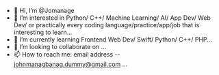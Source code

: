 - 👋 Hi, I’m @Jomanage
- 👀 I’m interested in Python/ C++/ Machine Learning/ AI/ App Dev/ Web Dev/ or practically every coding language/practice/app/job that is interesting to learn...
- 🌱 I’m currently learning Frontend Web Dev/ Swift/ Python/ C++/ PHP...
- 💞️ I’m looking to collaborate on ...
- 📫 How to reach me: email address -- johnmanagbanag.dummy@gmail.com ...

<!---
Jomanage/Jomanage is a ✨ special ✨ repository because its `README.md` (this file) appears on your GitHub profile.
You can click the Preview link to take a look at your changes.
--->
